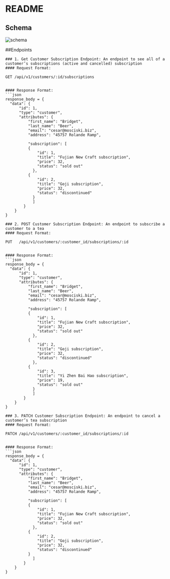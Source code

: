 # README
## Schema
![schema](https://i.ibb.co/6rrx29M/Screen-Shot-2021-08-05-at-11-06-57-AM.png)

##Endpoints
```
### 1. Get Customer Subscription Endpoint: An endpoint to see all of a customer’s subscriptions (active and cancelled) subscription
#### Request Format:
```
`GET /api/v1/customers/:id/subscriptions`
```

#### Response Format:
```json
response_body = {
  "data": {
      "id": 1,
      "type": "customer",
      "attributes": {
          "first_name": "Bridget",
          "last_name": "Beer",
          "email": "cesar@mosciski.biz",
          "address": "45757 Rolande Ramp",
          
          "subscription": [
          {
              "id": 1,
              "title": "Fujian New Craft subscription",
              "price": 32,
              "status": "sold out"
            },
          {
              "id": 2,
              "title": "Goji subscription",
              "price": 32,
              "status": "discontinued"
            }
            ]
        }
    }
}
```

```
### 2. POST Customer Subscription Endpoint: An endpoint to subscribe a customer to a tea
#### Request Format:
```
`PUT   /api/v1/customers/:customer_id/subscriptions/:id`
```

#### Response Format:
```json
response_body = {
  "data": {
      "id": 1,
      "type": "customer",
      "attributes": {
          "first_name": "Bridget",
          "last_name": "Beer",
          "email": "cesar@mosciski.biz",
          "address": "45757 Rolande Ramp",
          
          "subscription": [
          {
              "id": 1,
              "title": "Fujian New Craft subscription",
              "price": 32,
              "status": "sold out"
            },
          {
              "id": 2,
              "title": "Goji subscription",
              "price": 32,
              "status": "discontinued"
            },
          {
              "id": 3,
              "title": "Yi Zhen Bai Hao subscription",
              "price": 19,
              "status": "sold out"
            }
            ]
        }
    }
}
```

```
### 3. PATCH Customer Subscription Endpoint: An endpoint to cancel a customer’s tea subscription
#### Request Format:
```
`PATCH /api/v1/customers/:customer_id/subscriptions/:id`
```

#### Response Format:
```json
response_body = {
  "data": {
      "id": 1,
      "type": "customer",
      "attributes": {
          "first_name": "Bridget",
          "last_name": "Beer",
          "email": "cesar@mosciski.biz",
          "address": "45757 Rolande Ramp",
          
          "subscription": [
          {
              "id": 1,
              "title": "Fujian New Craft subscription",
              "price": 32,
              "status": "sold out"
            },
          {
              "id": 2,
              "title": "Goji subscription",
              "price": 32,
              "status": "discontinued"
          }
            ]
        }
    }
}
```
